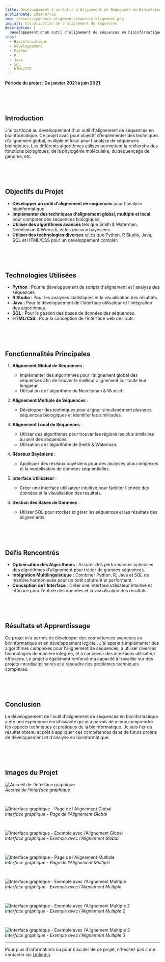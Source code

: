 ```yaml
---
title: Développement d'un Outil d'Alignement de Séquences en Bioinformatique
publishDate: 2024-07-02
img: /assets/sequence-alignment/sequence-alignment.png
img_alt: Visualisation de l'alignement de séquences
description: |
  Développement d'un outil d'alignement de séquences en bioinformatique en utilisant des techniques d'alignement global, multiple et local avec Python, R Studio, Java, SQL et HTML/CSS.
tags:
  - Bioinformatique
  - Développement
  - Python
  - R
  - Java
  - SQL
  - HTML/CSS
---
```


**Période du projet : De janvier 2021 à juin 2021**

<br>
<br>
<br>

## Introduction

J'ai participé au développement d'un outil d'alignement de séquences en bioinformatique. Ce projet avait pour objectif d'implémenter des techniques d'alignement global, multiple et local pour l'analyse de séquences biologiques. Les différents algorithmes utilisés permettent la recherche des fonctions biologiques, de la phylogénie moléculaire, du séquençage de génome, etc.

<br>
<br>
<br>

## Objectifs du Projet

- **Développer un outil d'alignement de séquences** pour l'analyse bioinformatique.
- **Implémenter des techniques d'alignement global, multiple et local** pour comparer des séquences biologiques.
- **Utiliser des algorithmes avancés** tels que Smith & Waterman, Needleman & Wunsch, et les réseaux bayésiens.
- **Utiliser des technologies diverses** telles que Python, R Studio, Java, SQL et HTML/CSS pour un développement complet.

<br>
<br>
<br>

## Technologies Utilisées

- **Python** : Pour le développement de scripts d'alignement et l'analyse des séquences.
- **R Studio** : Pour les analyses statistiques et la visualisation des résultats.
- **Java** : Pour le développement de l'interface utilisateur et l'intégration des algorithmes.
- **SQL** : Pour la gestion des bases de données des séquences.
- **HTML/CSS** : Pour la conception de l'interface web de l'outil.

<br>
<br>
<br>

## Fonctionnalités Principales

1. **Alignement Global de Séquences** :
   - Implémenter des algorithmes pour l'alignement global des séquences afin de trouver le meilleur alignement sur toute leur longueur.
   - Utilisation de l'algorithme de Needleman & Wunsch.
   
2. **Alignement Multiple de Séquences** :
   - Développer des techniques pour aligner simultanément plusieurs séquences biologiques et identifier les similitudes.
   
3. **Alignement Local de Séquences** :
   - Utiliser des algorithmes pour trouver les régions les plus similaires au sein des séquences.
   - Utilisation de l'algorithme de Smith & Waterman.
   
4. **Réseaux Bayésiens** :
   - Appliquer des réseaux bayésiens pour des analyses plus complexes et la modélisation de données séquentielles.
   
5. **Interface Utilisateur** :
   - Créer une interface utilisateur intuitive pour faciliter l'entrée des données et la visualisation des résultats.
   
6. **Gestion des Bases de Données** :
   - Utiliser SQL pour stocker et gérer les séquences et les résultats des alignements.

<br>
<br>
<br>

## Défis Rencontrés

- **Optimisation des Algorithmes** : Assurer des performances optimales des algorithmes d'alignement pour traiter de grandes séquences.
- **Intégration Multilinguistique** : Combiner Python, R, Java et SQL de manière harmonieuse pour un outil cohérent et performant.
- **Conception de l'Interface** : Créer une interface utilisateur intuitive et efficace pour l'entrée des données et la visualisation des résultats.

<br>
<br>
<br>

## Résultats et Apprentissage

Ce projet m'a permis de développer des compétences avancées en bioinformatique et en développement logiciel. J'ai appris à implémenter des algorithmes complexes pour l'alignement de séquences, à utiliser diverses technologies de manière intégrée, et à concevoir des interfaces utilisateur efficaces. Le projet a également renforcé ma capacité à travailler sur des projets interdisciplinaires et à résoudre des problèmes techniques complexes.

<br>
<br>
<br>

## Conclusion

Le développement de l'outil d'alignement de séquences en bioinformatique a été une expérience enrichissante qui m'a permis de mieux comprendre les aspects techniques et pratiques de la bioinformatique. Je suis fier du résultat obtenu et prêt à appliquer ces compétences dans de futurs projets de développement et d'analyse en bioinformatique.

<br>
<br>
<br>

## Images du Projet

![Accueil de l'interface graphique](/assets/sequence-alignment/sequence-alignment-home.jpg)
<br>
*Accueil de l'interface graphique*

<br>

![Interface graphique - Page de l'Alignement Global](/assets/sequence-alignment/sequence-alignment-global-alignment.jpg)
<br>
*Interface graphique - Page de l'Alignement Global*

<br>

![Interface graphique - Exemple avec l'Alignement Global](/assets/sequence-alignment/sequence-alignment-global-alignment2.jpg)
<br>
*Interface graphique - Exemple avec l'Alignement Global*

<br>

![Interface graphique - Page de l'Alignement Multiple](/assets/sequence-alignment/sequence-alignment-multiple-alignment.jpg)
<br>
*Interface graphique - Page de l'Alignement Multiple*

<br>

![Interface graphique - Exemple avec l'Alignement Multiple](/assets/sequence-alignment/sequence-alignment-multiple-alignment2.jpg)
<br>
*Interface graphique - Exemple avec l'Alignement Multiple*

<br>

![Interface graphique - Exemple avec l'Alignement Multiple 2](/assets/sequence-alignment/sequence-alignment-multiple-alignment3.jpg)
<br>
*Interface graphique - Exemple avec l'Alignement Multiple 2*

<br>

![Interface graphique - Exemple avec l'Alignement Multiple 3](/assets/sequence-alignment/sequence-alignment-multiple-alignment4.jpg)
<br>
*Interface graphique - Exemple avec l'Alignement Multiple 3*

---

Pour plus d'informations ou pour discuter de ce projet, n'hésitez pas à me contacter via [LinkedIn](https://www.linkedin.com/in/mehdi-hamiche-a0a555232).
